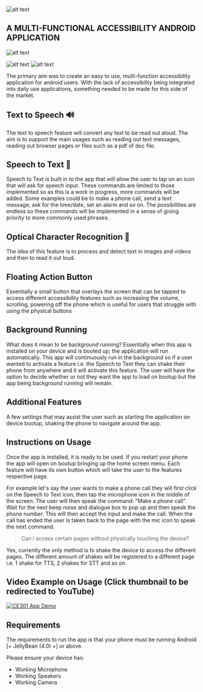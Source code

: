 ![alt text](https://i.ibb.co/C1KC4jL/Untitled-1.png)
<b> <h2> A MULTI-FUNCTIONAL ACCESSIBILITY ANDROID APPLICATION </h2> </b>


![alt text](https://i.ibb.co/Rj1yJvc/App-Icon-V2-Small.png)


![alt text](https://i.ibb.co/BzGrgsb/ss6.png) ![alt text](https://i.ibb.co/THR3G9Q/ss2.png) 


The primary aim was to create an easy to use, multi-function accessibility application for android users. With the lack of accessibility being integrated into daily use applications, something needed to be made for this side of the market. 


<h2> Text to Speech 🔊 </h2>

The text to speech feature will convert any text to be read out aloud. The aim is to support the main usages such as reading out text messages, reading out browser pages or files such as a pdf of doc file.

<h2> Speech to Text 💬 </h2>

Speech to Text is built in to the app that will allow the user to tap on an icon that will ask for speech input. These commands are limited to those implemented so as this is a work in progress, more commands will be added.
Some examples could be to make a phone call, send a text message, ask for the time/date, set an alarm and so on. The possibilities are endless so these commands will be implemented in a sense of giving priority to more commonly used phrases.

<h2> Optical Character Recognition 📱 </h2>

The idea of this feature is to process and detect text in images and videos and then to read it out loud. 

<h2> Floating Action Button </h2>

Essentially a small button that overlays the screen that can be tapped to access different accessibility features such as increasing the volume, scrolling, powering off the phone which is useful for users that struggle with using the physical buttons 

<h2> Background Running </h2>
What does it mean to be background running? Essentially when this app is installed on your device and is booted up; the application will run automatically. This app will continuously run in the background so if a user wanted to activate a feature i.e. the Speech to Text they can shake their phone from anywhere and it will activate this feature.
The user will have the option to decide whether or not they want the app to load on bootup but the app being background running will remain.

<h2> Additional Features </h2>
A few settings that may assist the user such as starting the application on device bootup, shaking the phone to navigate around the app.


<h2> Instructions on Usage </h2>
Once the app is installed, it is ready to be used. If you restart your phone the app will open on bootup bringing up the home screen menu.
Each feature will have its own button which will take the user to the features respective page.

For example let's say the user wants to make a phone call they will first click on the Speech to Text icon, then tap the microphone icon in the middle of the screen.
The user will then speak the command: "Make a phone call". Wait for the next beep noise and dialogue box to pop up and then speak the phone number. This will then accept the input
and make the call.
When the call has ended the user is taken back to the page with the mic icon to speak the next command.

> Can I access certain pages without physically touching the device?

Yes, currently the only method is to shake the device to access the different pages. The different amount of shakes will be registered
to a different page i.e. 1 shake for TTS, 2 shakes for STT and so on.


<h2> Video Example on Usage (Click thumbnail to be redirected to YouTube) </h2>

[![CE301 App Demo](https://img.youtube.com/vi/siELUm_QmIs/0.jpg)](https://www.youtube.com/watch?v=siELUm_QmIs "PolyAssist Demo")


<h2> Requirements </h2>

The requirements to run the app is that your phone must be running Android [+ JellyBean (4.0) +]  or above.

Please ensure your device has:
- Working Microphone
- Working Speakers
- Working Camera





